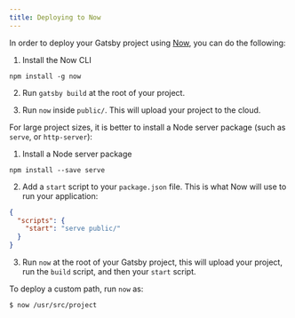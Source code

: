```yaml
---
title: Deploying to Now
---
```


In order to deploy your Gatsby project using [Now](https://zeit.co/now), you can do the following:

1.  Install the Now CLI

`npm install -g now`

2.  Run `gatsby build` at the root of your project.

3.  Run `now` inside `public/`. This will upload your project to the cloud.

For large project sizes, it is better to install a Node server package (such as `serve`, or `http-server`):

1.  Install a Node server package

`npm install --save serve`

2.  Add a `start` script to your `package.json` file. This is what Now will use to run your application:

```json:title=package.json
{
  "scripts": {
    "start": "serve public/"
  }
}
```

3.  Run `now` at the root of your Gatsby project, this will upload your project, run the `build` script, and then your `start` script.

To deploy a custom path, run `now` as:

```shell
$ now /usr/src/project
```
